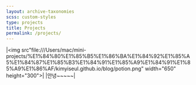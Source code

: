 ```yaml
---
layout: archive-taxonomies
scss: custom-styles
type: projects
title: Projects
permalink: /projects/
---
```


|<img src"file:///Users/mac/mini-projects/%E1%84%80%E1%85%B5%E1%86%BA%E1%84%92%E1%85%A5%E1%84%87%E1%85%B3%E1%84%91%E1%85%A9%E1%84%91%E1%85%A9%E1%86%AF/kimyiseul.github.io/blog/potion.png" width="650" height="300">|
|안녕~~~~~| 